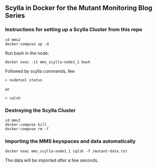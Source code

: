 ## Scylla in Docker for the Mutant Monitoring Blog Series

### Instructions for setting up a Scylla Cluster from this repo

```
cd mms2
docker-compose up -d
```

Run bash in the node:
```
docker exec -it mms_scylla-node1_1 bash
```

Followed by scylla commands, like
```
> nodetool status
```
or
```
> cqlsh
```

### Destroying the Scylla Cluster 
```
cd mms2
docker-compose kill
docker-compose rm -f
```
### Importing the MMS keyspaces and data automatically 

```
docker exec mms_scylla-node1_1 cqlsh -f /mutant-data.txt
```

The data will be imported after a few seconds.

